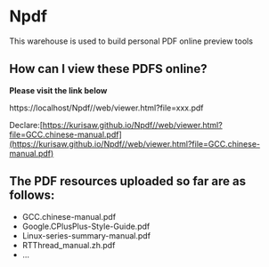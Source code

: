 # Npdf
This warehouse is used to build personal PDF online preview tools

## How can I view these PDFS online?

**Please visit the link below**

https://localhost/Npdf//web/viewer.html?file=xxx.pdf

Declare:[https://kurisaw.github.io/Npdf//web/viewer.html?file=GCC.chinese-manual.pdf](https://kurisaw.github.io/Npdf//web/viewer.html?file=GCC.chinese-manual.pdf)

## The PDF resources uploaded so far are as follows:
* GCC.chinese-manual.pdf
* Google.CPlusPlus-Style-Guide.pdf
* Linux-series-summary-manual.pdf
* RTThread_manual.zh.pdf
* ...
